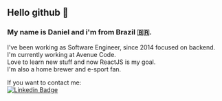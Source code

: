 ## Hello github 👋


### My name is Daniel and i'm from Brazil :brazil:.  
I've been working as Software Engineer, since 2014 focused on backend.  
I'm currently working at Avenue Code.  
Love to learn new stuff and now ReactJS is my goal.  
I'm also a home brewer and e-sport fan.  
  
  
If you want to contact me:  
[![Linkedin Badge](https://img.shields.io/badge/-LinkedIn-blue?style=flat-square&logo=Linkedin&logoColor=white&link=https://www.linkedin.com/in/dvtelles)](https://www.linkedin.com/in/dvtelles)


<!--
**dvtelles/dvtelles** is a ✨ _special_ ✨ repository because its `README.md` (this file) appears on your GitHub profile.

Here are some ideas to get you started:

- 🔭 I’m currently working on ...
- 🌱 I’m currently learning ...
- 👯 I’m looking to collaborate on ...
- 🤔 I’m looking for help with ...
- 💬 Ask me about ...
- 📫 How to reach me: ...
- 😄 Pronouns: ...
- ⚡ Fun fact: ...
-->
